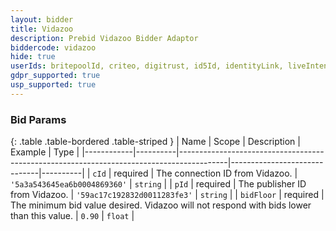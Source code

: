 ```yaml
---
layout: bidder
title: Vidazoo
description: Prebid Vidazoo Bidder Adaptor
biddercode: vidazoo
hide: true
userIds: britepoolId, criteo, digitrust, id5Id, identityLink, liveIntentId, netId, parrableId, pubCommonId, unifiedId
gdpr_supported: true
usp_supported: true
---
```


### Bid Params

{: .table .table-bordered .table-striped }
| Name       | Scope    | Description                                                                              | Example                      | Type     |
|------------|----------|------------------------------------------------------------------------------------------|------------------------------|----------|
| `cId`      | required | The connection ID from Vidazoo.                                                          | `'5a3a543645ea6b0004869360'` | `string` |
| `pId`      | required | The publisher ID from Vidazoo.                                                           | `'59ac17c192832d0011283fe3'` | `string` |
| `bidFloor` | required | The minimum bid value desired. Vidazoo will not respond with bids lower than this value. | `0.90`                       | `float`  |
